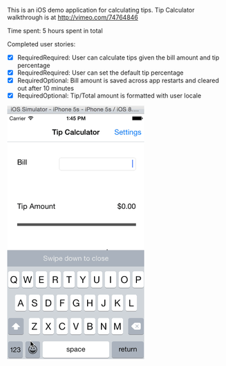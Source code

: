 This is an iOS demo application for calculating tips. Tip Calculator walkthrough is at http://vimeo.com/74764846

Time spent: 5 hours spent in total

Completed user stories:

 * [x] RequiredRequired: User can calculate tips given the bill amount and tip percentage
 * [x] RequiredRequired: User can set the default tip percentage
 * [x] RequiredOptional: Bill amount is saved across app restarts and cleared out after 10 minutes
 * [x] RequiredOptional: Tip/Total amount is formatted with user locale

![Video Walkthrough](tipCalculator.gif)

